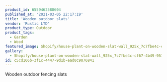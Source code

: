 ```yaml
---
product_id: 6559462588604
published_at: '2021-03-05 22:17:19'
title: 'Wooden outdoor slats'
vendor: 'Rustic LTD'
product_type: Outdoor
product_tags:
  - Garden
  - Wood
featured_image: Shopify/house-plant-on-wooden-slat-wall_925x_7c7fbe4c-cf67-4b49-951e-fa6a5cdf2a82.jpg
gallery:
  - Shopify/house-plant-on-wooden-slat-wall_925x_7c7fbe4c-cf67-4b49-951e-fa6a5cdf2a82-1614983898.jpg
id: c5cd166b-3f1c-4447-9d1b-ead0c9076841
---
```

<p>Wooden outdoor fencing slats</p>